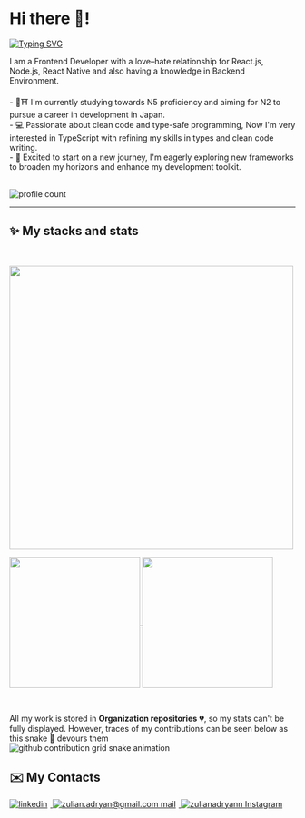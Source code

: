 # Hi there 👋!
<a align="left" href="https://git.io/typing-svg">
  <img src="https://readme-typing-svg.demolab.com?size=40&font=Fira+Code&duration=1000&pause=800&random=false&width=1000&height=100&lines=my+name+is+Zulian+Adryan+Syah+Pratama;%E7%A7%81%E3%81%AE%E5%90%8D%E5%89%8D%E3%82%8F%E3%82%BA%E3%83%AA%E3%82%A2%E3%83%B3%E3%82%A2%E3%83%85%E3%83%AA%E3%83%A4%E3%83%B3%E3%82%B7%E3%83%A4%E3%83%95%E3%83%97%E3%83%A9%E3%82%BF%E3%83%A0;mi+chiamo+Zulian+Adryan+Syah+Pratama;nama+saya+Zulian+Adryan+Syah+Pratama" alt="Typing SVG" />
</a>

<!--Start Intro-->               
<p align="left">I am a Frontend Developer with a love–hate relationship for React.js, Node.js, React Native and also having a knowledge in Backend Environment. </p>
- 📖⛩️ I'm currently studying towards N5 proficiency and aiming for N2 to pursue a career in development in Japan.<br>
- 💻 Passionate about clean code and type-safe programming, Now I'm very interested in TypeScript with refining my skills in types and clean code writing.<br>
- 🚀 Excited to start on a new journey, I'm eagerly exploring new frameworks to broaden my horizons and enhance my development toolkit.<br>
<!-- 💻 Visit my [Portfolio](https://zulianadryan.github.io) for more details about me. -->
<!--End Intro-->

<!--Profile Count Badge-->
<br>
<p align="left">
  <img src="https://komarev.com/ghpvc/?username=zulianadryan&label=Profile%20views&color=770677&style=for-the-badge&logo=star" alt="profile count" style="padding-right:20px;" />
</p>

---
<!--Languages and Tools Section-->       
<h2 align="left">✨ My stacks and stats</h2>
<br>

<p align="left">
<img width="500px"  src="https://skillicons.dev/icons?i=js,typescript,html,css,react,redux,tailwind,nodejs,express,mongo,vscode,git,vite&perline=20"  />
</p>
<a href="https://github.com/zulianadryan/github-readme-stats">
  <picture>
  <source
    srcset="https://github-readme-stats.vercel.app/api?username=zulianadryan&show_icons=true&theme=dark&include_all_commits=true&hide_rank=true&hide=stars&show=prs_merged,prs_merged_percentage"
    media="(prefers-color-scheme: dark)"
  />
  <source
    srcset="https://github-readme-stats.vercel.app/api?username=zulianadryan&show_icons=true&include_all_commits=true&hide_rank=true&hide=stars&show=prs_merged,prs_merged_percentage"
    media="(prefers-color-scheme: light), (prefers-color-scheme: no-preference)"
  />
  <img height=230 align="center" src="https://github-readme-stats.vercel.app/api?username=zulianadryan&show_icons=true&layout=compact&langs_count=8&card_width=270" />
</picture>
</a>
<a href="https://github.com/zulianadryan/convoychat">
   <picture>
  <source
    srcset="https://github-readme-stats.vercel.app/api/top-langs?username=zulianadryan&show_icons=true&theme=dark&card_width=520"
    media="(prefers-color-scheme: dark)"
  />
  <source
    srcset="https://github-readme-stats.vercel.app/api/top-langs?username=zulianadryan&show_icons=true&card_width=520"
    media="(prefers-color-scheme: light), (prefers-color-scheme: no-preference)"
  />
  <img height=230 align="center" src="https://github-readme-stats.vercel.app/api/top-langs?username=zulianadryan&layout=compact&langs_count=8" />
</picture>
   </a>
<!--    <a href="https://git.io/streak-stats"><img src="https://streak-stats.demolab.com?user=zulianadryan&theme=github-dark-blue&exclude_days=Sun%2CSat" alt="GitHub Streak" /></a> -->

<br><div>All my work is stored in __Organization repositories__ 💔, so my stats can't be fully displayed. However, traces of my contributions can be seen below as this snake 🐍 devours them</div>
<picture>
  <source media="(prefers-color-scheme: dark)" srcset="https://raw.githubusercontent.com/platane/platane/output/github-contribution-grid-snake-dark.svg">
  <source media="(prefers-color-scheme: light)" srcset="https://raw.githubusercontent.com/platane/platane/output/github-contribution-grid-snake.svg">
  <img alt="github contribution grid snake animation" src="https://raw.githubusercontent.com/zulianAdryan/zulianadryan/blob/output/github-contribution-grid-snake.svg">
</picture>

<!--Contact Section--> 

<h2 align="left">✉️ My Contacts</h2>
<div align="left">
 <a href="https://www.linkedin.com/in/zulianadryan/" target="_blank">
<img src="https://img.shields.io/badge/linkedin-%231E77B5.svg?&style=for-the-badge&logo=linkedin&logoColor=white" alt=linkedin style="margin-right: 5px;" />
</a>
  
<a href="mailto:zulian.adryan@gmail.com" target="_blank">
<img src="https://img.shields.io/badge/Gmail-D14836?style=for-the-badge&logo=gmail&logoColor=white" alt="zulian.adryan@gmail.com mail" style="margin-right: 5px;" />
</a>

<a href="https://www.instagram.com/zulianadryann" target="_blank">
<img src="https://img.shields.io/badge/Instagram-E4405F?style=for-the-badge&logo=instagram&logoColor=white" alt="zulianadryann Instagram" style="margin-right: 5px;" />
</a>

</div>
<br/>
